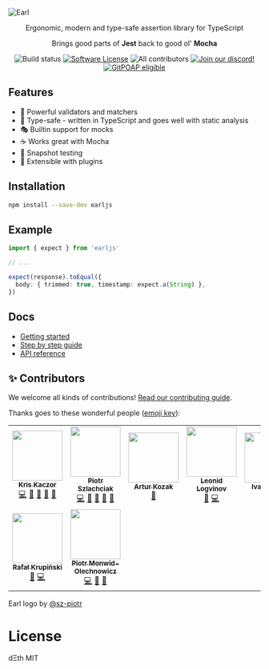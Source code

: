 ![Earl](https://raw.githubusercontent.com/earl-js/earl/master/packages/docs/images/gh-cover.png)

<p align="center">
  <p align="center">Ergonomic, modern and type-safe assertion library for TypeScript</p>
  <p align="center">Brings good parts of <b>Jest</b> back to good ol' <b>Mocha</b></p>
  <p align="center">
    <img alt="Build status" src="https://github.com/dethcrypto/earl/workflows/CI/badge.svg">
    <a href="/package.json"><img alt="Software License" src="https://img.shields.io/badge/license-MIT-brightgreen.svg?style=flat-square"></a>
    <img alt="All contributors" src="https://img.shields.io/badge/all_contributors-9-orange.svg?style=flat-square">
    <a href="https://discord.gg/wQDkeDgzgv"><img alt="Join our discord!" src="https://img.shields.io/discord/895381864922091630.svg?color=7289da&label=deth&logo=discord&style=flat-square"></a>
    <a href="https://www.gitpoap.io/gh/dethcrypto/TypeChain"><img alt="GitPOAP eligible" src="https://public-api.gitpoap.io/v1/repo/dethcrypto/TypeChain/badge"><a/>
  </p>
</p>

## Features

- 💪 Powerful validators and matchers
- 🤖 Type-safe - written in TypeScript and goes well with static analysis
- 🎭 Builtin support for mocks
- ☕ Works great with Mocha
- 📸 Snapshot testing
- 🔌 Extensible with plugins

## Installation

```sh
npm install --save-dev earljs
```

## Example

```typescript
import { expect } from 'earljs'

// ...

expect(response).toEqual({
  body: { trimmed: true, timestamp: expect.a(String) },
})
```

## Docs

- [Getting started](https://earljs.dev/docs)
- [Step by step guide](https://earljs.dev/docs/introduction/step-by-step-guide)
- [API reference](https://earljs.dev/docs/api/api-reference)

## ✨ Contributors

We welcome all kinds of contributions!
[Read our contributing guide](./CONTRIBUTING.md).

Thanks goes to these wonderful people
([emoji key](https://allcontributors.org/docs/en/emoji-key)):

<!-- ALL-CONTRIBUTORS-LIST:START - Do not remove or modify this section -->
<!-- prettier-ignore-start -->
<!-- markdownlint-disable -->
<table>
  <tr>
    <td align="center"><a href="https://twitter.com/krzkaczor"><img src="https://avatars2.githubusercontent.com/u/1814312?v=4?s=100" width="100px;" alt=""/><br /><sub><b>Kris Kaczor</b></sub></a><br /><a href="https://github.com/earl-js/earl/commits?author=krzkaczor" title="Code">💻</a> <a href="#ideas-krzkaczor" title="Ideas, Planning, & Feedback">🤔</a> <a href="#design-krzkaczor" title="Design">🎨</a> <a href="https://github.com/earl-js/earl/commits?author=krzkaczor" title="Documentation">📖</a> <a href="#maintenance-krzkaczor" title="Maintenance">🚧</a></td>
    <td align="center"><a href="https://github.com/sz-piotr"><img src="https://avatars2.githubusercontent.com/u/17070569?v=4?s=100" width="100px;" alt=""/><br /><sub><b>Piotr Szlachciak</b></sub></a><br /><a href="https://github.com/earl-js/earl/commits?author=sz-piotr" title="Code">💻</a> <a href="#ideas-sz-piotr" title="Ideas, Planning, & Feedback">🤔</a> <a href="#design-sz-piotr" title="Design">🎨</a> <a href="https://github.com/earl-js/earl/commits?author=sz-piotr" title="Documentation">📖</a> <a href="#maintenance-sz-piotr" title="Maintenance">🚧</a></td>
    <td align="center"><a href="http://twitter.com/quezak2"><img src="https://avatars0.githubusercontent.com/u/666206?v=4?s=100" width="100px;" alt=""/><br /><sub><b>Artur Kozak</b></sub></a><br /><a href="#ideas-quezak" title="Ideas, Planning, & Feedback">🤔</a></td>
    <td align="center"><a href="https://github.com/LogvinovLeon"><img src="https://avatars1.githubusercontent.com/u/6204356?v=4?s=100" width="100px;" alt=""/><br /><sub><b>Leonid Logvinov</b></sub></a><br /><a href="https://github.com/earl-js/earl/commits?author=LogvinovLeon" title="Documentation">📖</a> <a href="https://github.com/earl-js/earl/commits?author=LogvinovLeon" title="Code">💻</a></td>
    <td align="center"><a href="https://pantas.net"><img src="https://avatars3.githubusercontent.com/u/4291324?v=4?s=100" width="100px;" alt=""/><br /><sub><b>Ivan Pantic</b></sub></a><br /><a href="https://github.com/earl-js/earl/commits?author=panta82" title="Documentation">📖</a></td>
    <td align="center"><a href="https://github.com/grzpab"><img src="https://avatars2.githubusercontent.com/u/35925521?v=4?s=100" width="100px;" alt=""/><br /><sub><b>grzpab</b></sub></a><br /><a href="https://github.com/earl-js/earl/commits?author=grzpab" title="Code">💻</a> <a href="https://github.com/earl-js/earl/commits?author=grzpab" title="Documentation">📖</a></td>
    <td align="center"><a href="https://github.com/krzysztof-jelski"><img src="https://avatars3.githubusercontent.com/u/430616?v=4?s=100" width="100px;" alt=""/><br /><sub><b>Krzysztof Jelski</b></sub></a><br /><a href="#ideas-krzysztof-jelski" title="Ideas, Planning, & Feedback">🤔</a></td>
  </tr>
  <tr>
    <td align="center"><a href="https://github.com/rkrupinski"><img src="https://avatars.githubusercontent.com/u/775177?v=4?s=100" width="100px;" alt=""/><br /><sub><b>Rafał Krupiński</b></sub></a><br /><a href="https://github.com/earl-js/earl/issues?q=author%3Arkrupinski" title="Bug reports">🐛</a> <a href="https://github.com/earl-js/earl/commits?author=rkrupinski" title="Code">💻</a></td>
    <td align="center"><a href="https://haspar.us/"><img src="https://avatars.githubusercontent.com/u/15332326?v=4?s=100" width="100px;" alt=""/><br /><sub><b>Piotr Monwid-Olechnowicz</b></sub></a><br /><a href="https://github.com/earl-js/earl/commits?author=hasparus" title="Code">💻</a> <a href="https://github.com/earl-js/earl/commits?author=hasparus" title="Documentation">📖</a> <a href="#maintenance-hasparus" title="Maintenance">🚧</a></td>
  </tr>
</table>

<!-- markdownlint-restore -->
<!-- prettier-ignore-end -->

<!-- ALL-CONTRIBUTORS-LIST:END -->

Earl logo by [@sz-piotr](https://github.com/sz-piotr)

# License

dΞth MIT

